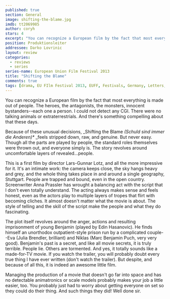 ```yaml
---
published: true
section: General
image: shifting-the-blame.jpg
imdb: tt2069985
author: coryh 
stars: 4
excerpt: "You can recognize a European film by the fact that most everything is made out of people. The heroes, the antagonists, the monsters, innocent bystanders: each one a person. I could not detect any CGI." 
position: Produktionsleiter
addressee: Darko Lovrinic
layout: review
categories: 
  - reviews
  - series
series-name: European Union Film Festival 2013
title: "Shifting the Blame"
comments: true
tags: [drama, EU FIlm Festival 2013, EUFF, Festivals, Germany, Letters, Shifting the Blame]
---
```

You can recognize a European film by the fact that most everything is made out of people. The heroes, the antagonists, the monsters, innocent bystanders--each one a person. I could not detect any CGI. There were no talking animals or extraterrestrials. And there's something compelling about that these days.

Because of these unusual decisions, _Shifting the Blame _(Schuld sind immer die Anderen)*_ _feels stripped down, raw, and genuine. But never easy. Though all the parts are played by people, the standard roles themselves were thrown out, and everyone simply is. The story revolves around uncomfortable layers of revealed…people.

This is a first film by director Lars-Gunnar Lotz, and all the more impressive for it.  It's an intimate work: the camera keeps close, the sky hangs heavy and grey, and the whole thing takes place in and around a single geography, Stuttgart. People are trapped and bound, even in the open country. Screenwriter Anna Prassler has wrought a balancing act with the script that I don't even totally understand. The acting always makes sense and feels honest, even as the actors play to multiple layers of tropes that flirt with becoming cliches.  It almost doesn't matter what the movie is about. The style of telling and the skill of the script make the people and what they do fascinating.

The plot itself revolves around the anger, actions and resulting imprisonment of young Benjamin (played by Edin Hasanovic). He finds himself an unorthodox outpatient-style prison run by a complicated couple--Eva (Julia Brendler, brilliant) and Niklas (Marc Benjamin Puch, very very good). Benjamin's past is a secret, and like all movie secrets, it is truly terrible. People lie. Others are tormented. And yes, it totally sounds like a made-for-TV movie. If you watch the trailer, you will probably doubt every true thing I have ever written (don't watch the trailer). But despite, and because of all this, it is indeed an awesome little film.

Managing the production of a movie that doesn't go far into space and has no detectable animatronics or scale models probably makes your job a little easier, too. You probably just had to worry about getting everyone on set so they could do their thing. And such things they did! Well done sir.